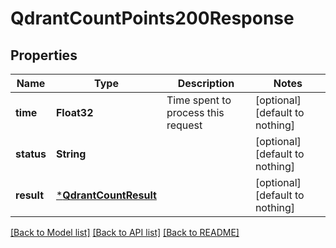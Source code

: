 # QdrantCountPoints200Response


## Properties
Name | Type | Description | Notes
------------ | ------------- | ------------- | -------------
**time** | **Float32** | Time spent to process this request | [optional] [default to nothing]
**status** | **String** |  | [optional] [default to nothing]
**result** | [***QdrantCountResult**](QdrantCountResult.md) |  | [optional] [default to nothing]


[[Back to Model list]](../README.md#models) [[Back to API list]](../README.md#api-endpoints) [[Back to README]](../README.md)


